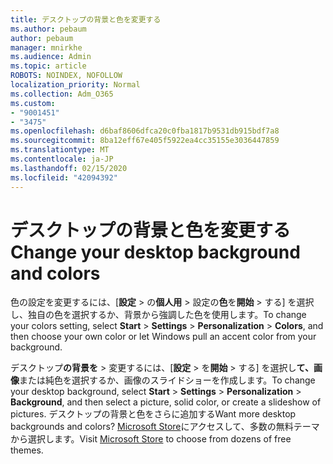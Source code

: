 ```yaml
---
title: デスクトップの背景と色を変更する
ms.author: pebaum
author: pebaum
manager: mnirkhe
ms.audience: Admin
ms.topic: article
ROBOTS: NOINDEX, NOFOLLOW
localization_priority: Normal
ms.collection: Adm_O365
ms.custom:
- "9001451"
- "3475"
ms.openlocfilehash: d6baf8606dfca20c0fba1817b9531db915bdf7a8
ms.sourcegitcommit: 8ba12eff67e405f5922ea4cc35155e3036447859
ms.translationtype: MT
ms.contentlocale: ja-JP
ms.lasthandoff: 02/15/2020
ms.locfileid: "42094392"
---
```

# <a name="change-your-desktop-background-and-colors"></a><span data-ttu-id="c308c-102">デスクトップの背景と色を変更する</span><span class="sxs-lookup"><span data-stu-id="c308c-102">Change your desktop background and colors</span></span>

<span data-ttu-id="c308c-103">色の設定を変更するには、[**設定** > の**個人用** > 設定の**色**を**開始** > する] を選択し、独自の色を選択するか、背景から強調した色を使用します。</span><span class="sxs-lookup"><span data-stu-id="c308c-103">To change your colors setting, select **Start** > **Settings** > **Personalization** > **Colors**, and then choose your own color or let Windows pull an accent color from your background.</span></span>

<span data-ttu-id="c308c-104">デスクトップ**の背景を** > 変更するには、[**設定** > を**開始** > する] を選択し**て、画像**または純色を選択するか、画像のスライドショーを作成します。</span><span class="sxs-lookup"><span data-stu-id="c308c-104">To change your desktop background, select **Start** > **Settings** > **Personalization** > **Background**, and then select a picture, solid color, or create a slideshow of pictures.</span></span> <span data-ttu-id="c308c-105">デスクトップの背景と色をさらに追加する</span><span class="sxs-lookup"><span data-stu-id="c308c-105">Want more desktop backgrounds and colors?</span></span> <span data-ttu-id="c308c-106">[Microsoft Store](https://www.microsoft.com/en-us/store/collections/windowsthemes)にアクセスして、多数の無料テーマから選択します。</span><span class="sxs-lookup"><span data-stu-id="c308c-106">Visit [Microsoft Store](https://www.microsoft.com/en-us/store/collections/windowsthemes) to choose from dozens of free themes.</span></span>
